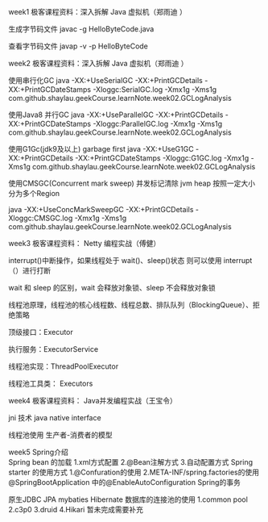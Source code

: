 week1
极客课程资料：深入拆解 Java 虚拟机（郑雨迪 ）

生成字节码文件
javac  -g HelloByteCode.java

查看字节码文件
javap -v -p HelloByteCode






week2
极客课程资料：深入拆解 Java 虚拟机（郑雨迪 ）

使用串行化GC
java -XX:+UseSerialGC -XX:+PrintGCDetails -XX:+PrintGCDateStamps -Xloggc:SerialGC.log -Xmx1g -Xms1g com.github.shaylau.geekCourse.learnNote.week02.GCLogAnalysis

使用Java8 并行GC
java -XX:+UseParallelGC -XX:+PrintGCDetails -XX:+PrintGCDateStamps -Xloggc:ParallelGC.log -Xmx1g -Xms1g com.github.shaylau.geekCourse.learnNote.week02.GCLogAnalysis

使用G1Gc(jdk9及以上)  garbage first 
java   -XX:+UseG1GC -XX:+PrintGCDetails -XX:+PrintGCDateStamps -Xloggc:G1GC.log -Xmx1g -Xms1g com.github.shaylau.geekCourse.learnNote.week02.GCLogAnalysis

使用CMSGC(Concurrent mark sweep) 并发标记清除 jvm heap 按照一定大小分为多个Region 

java -XX:+UseConcMarkSweepGC -XX:+PrintGCDetails -Xloggc:CMSGC.log -Xmx1g -Xms1g com.github.shaylau.geekCourse.learnNote.week02.GCLogAnalysis


week3
极客课程资料： Netty 编程实战（傅健）

interrupt()中断操作，如果线程处于 wait()、sleep()状态 则可以使用 interrupt（）进行打断

wait 和 sleep 的区别，wait 会释放对象锁、sleep 不会释放对象锁


线程池原理，线程池的核心线程数、线程总数、排队队列（BlockingQueue）、拒绝策略

顶级接口：Executor

执行服务：ExecutorService


线程池实现：ThreadPoolExecutor

线程池工具类： Executors




week4
极客课程资料： Java并发编程实战（王宝令）


jni 技术 java native interface

线程池使用 生产者-消费者的模型



week5 
Spring介绍  
Spring bean 的加载
1.xml方式配置
2.@Bean注解方式
3.自动配置方式
Spring starter 的使用方式
1.@Confuration的使用
2.META-INF/spring.factories的使用
@SpringBootApplication 中的@EnableAutoConfiguration
Spring的事务

原生JDBC
JPA
mybaties
Hibernate 
数据库的连接池的使用
1.common pool
2.c3p0
3.druid
4.Hikari   暂未完成需要补充

